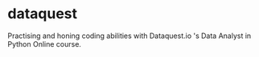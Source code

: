 # dataquest
Practising and honing coding abilities with Dataquest.io 's Data Analyst in Python Online course.
